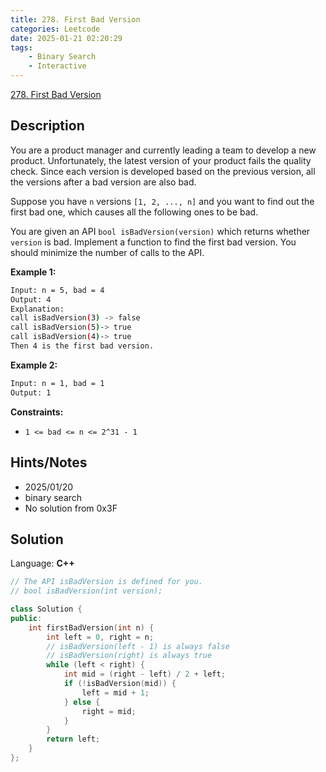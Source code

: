 ```yaml
---
title: 278. First Bad Version
categories: Leetcode
date: 2025-01-21 02:20:29
tags:
    - Binary Search
    - Interactive
---
```


[278. First Bad Version](https://leetcode.com/problems/first-bad-version/description/)

## Description

You are a product manager and currently leading a team to develop a new product. Unfortunately, the latest version of your product fails the quality check. Since each version is developed based on the previous version, all the versions after a bad version are also bad.

Suppose you have `n` versions `[1, 2, ..., n]` and you want to find out the first bad one, which causes all the following ones to be bad.

You are given an API `bool isBadVersion(version)` which returns whether `version` is bad. Implement a function to find the first bad version. You should minimize the number of calls to the API.

**Example 1:**

```bash
Input: n = 5, bad = 4
Output: 4
Explanation:
call isBadVersion(3) -> false
call isBadVersion(5)-> true
call isBadVersion(4)-> true
Then 4 is the first bad version.
```

**Example 2:**

```bash
Input: n = 1, bad = 1
Output: 1
```

**Constraints:**

- `1 <= bad <= n <= 2^31 - 1`

## Hints/Notes

- 2025/01/20
- binary search
- No solution from 0x3F

## Solution

Language: **C++**

```C++
// The API isBadVersion is defined for you.
// bool isBadVersion(int version);

class Solution {
public:
    int firstBadVersion(int n) {
        int left = 0, right = n;
        // isBadVersion(left - 1) is always false
        // isBadVersion(right) is always true
        while (left < right) {
            int mid = (right - left) / 2 + left;
            if (!isBadVersion(mid)) {
                left = mid + 1;
            } else {
                right = mid;
            }
        }
        return left;
    }
};
```
